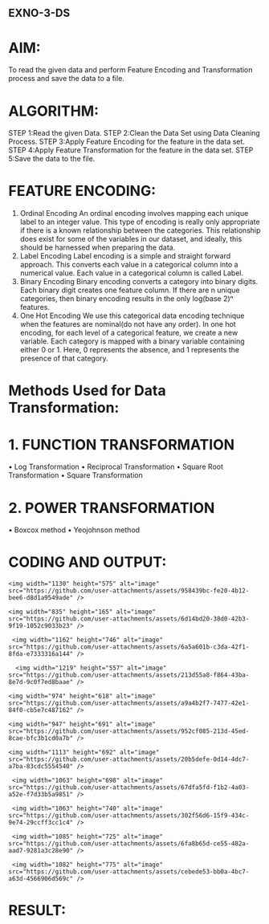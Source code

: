  ## EXNO-3-DS

# AIM:
To read the given data and perform Feature Encoding and Transformation process and save the data to a file.

# ALGORITHM:
STEP 1:Read the given Data.
STEP 2:Clean the Data Set using Data Cleaning Process.
STEP 3:Apply Feature Encoding for the feature in the data set.
STEP 4:Apply Feature Transformation for the feature in the data set.
STEP 5:Save the data to the file.

# FEATURE ENCODING:
1. Ordinal Encoding
An ordinal encoding involves mapping each unique label to an integer value. This type of encoding is really only appropriate if there is a known relationship between the categories. This relationship does exist for some of the variables in our dataset, and ideally, this should be harnessed when preparing the data.
2. Label Encoding
Label encoding is a simple and straight forward approach. This converts each value in a categorical column into a numerical value. Each value in a categorical column is called Label.
3. Binary Encoding
Binary encoding converts a category into binary digits. Each binary digit creates one feature column. If there are n unique categories, then binary encoding results in the only log(base 2)ⁿ features.
4. One Hot Encoding
We use this categorical data encoding technique when the features are nominal(do not have any order). In one hot encoding, for each level of a categorical feature, we create a new variable. Each category is mapped with a binary variable containing either 0 or 1. Here, 0 represents the absence, and 1 represents the presence of that category.

# Methods Used for Data Transformation:
  # 1. FUNCTION TRANSFORMATION
• Log Transformation
• Reciprocal Transformation
• Square Root Transformation
• Square Transformation
  # 2. POWER TRANSFORMATION
• Boxcox method
• Yeojohnson method

# CODING AND OUTPUT:

    <img width="1130" height="575" alt="image" src="https://github.com/user-attachments/assets/958439bc-fe20-4b12-bee6-d8d1a9549ade" />

    <img width="835" height="165" alt="image" src="https://github.com/user-attachments/assets/6d14bd20-38d0-42b3-9f19-1052c9033b23" />

     <img width="1162" height="746" alt="image" src="https://github.com/user-attachments/assets/6a5a601b-c3da-42f1-8fda-e7333316a144" />

      <img width="1219" height="557" alt="image" src="https://github.com/user-attachments/assets/213d55a8-f864-43ba-8e7d-9c0f7ed8baae" />

    <img width="974" height="618" alt="image" src="https://github.com/user-attachments/assets/a9a4b2f7-7477-42e1-84f0-cb5e7c487162" />

    <img width="947" height="691" alt="image" src="https://github.com/user-attachments/assets/952cf085-213d-45ed-8cae-bfc3b1cd0a7b" />

    <img width="1113" height="692" alt="image" src="https://github.com/user-attachments/assets/20b5defe-0d14-4dc7-a7ba-83cdc5554540" />
    
     <img width="1063" height="698" alt="image" src="https://github.com/user-attachments/assets/67dfa5fd-f1b2-4a03-a52e-f7d33b5a9851" />

     <img width="1063" height="740" alt="image" src="https://github.com/user-attachments/assets/302f56d6-15f9-434c-9e74-29ccff3cc1c4" />

     <img width="1085" height="725" alt="image" src="https://github.com/user-attachments/assets/6fa8b65d-ce55-482a-aad7-9281a3c28e90" />

     <img width="1082" height="775" alt="image" src="https://github.com/user-attachments/assets/cebede53-bb0a-4bc7-a63d-4566906d569c" />

# RESULT:
      

       
